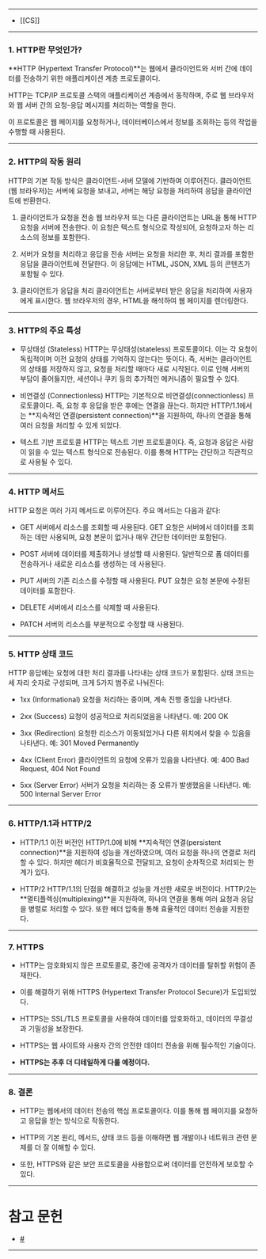 
---
- [[CS]]
---
### 1. HTTP란 무엇인가?
**HTTP (Hypertext Transfer Protocol)**는 웹에서 클라이언트와 서버 간에 데이터를 전송하기 위한 애플리케이션 계층 프로토콜이다. 

HTTP는 TCP/IP 프로토콜 스택의 애플리케이션 계층에서 동작하며, 주로 웹 브라우저와 웹 서버 간의 요청-응답 메시지를 처리하는 역할을 한다. 

이 프로토콜은 웹 페이지를 요청하거나, 데이터베이스에서 정보를 조회하는 등의 작업을 수행할 때 사용된다.

---

### 2. HTTP의 작동 원리

HTTP의 기본 작동 방식은 클라이언트-서버 모델에 기반하여 이루어진다. 
클라이언트(웹 브라우저)는 서버에 요청을 보내고, 서버는 해당 요청을 처리하여 응답을 클라이언트에 반환한다.

1. 클라이언트가 요청을 전송
웹 브라우저 또는 다른 클라이언트는 URL을 통해 HTTP 요청을 서버에 전송한다. 이 요청은 텍스트 형식으로 작성되어, 요청하고자 하는 리소스의 정보를 포함한다.

2. 서버가 요청을 처리하고 응답을 전송
서버는 요청을 처리한 후, 처리 결과를 포함한 응답을 클라이언트에 전달한다. 이 응답에는 HTML, JSON, XML 등의 콘텐츠가 포함될 수 있다.

3. 클라이언트가 응답을 처리
클라이언트는 서버로부터 받은 응답을 처리하여 사용자에게 표시한다. 웹 브라우저의 경우, HTML을 해석하여 웹 페이지를 렌더링한다.

---

### 3. HTTP의 주요 특성

- 무상태성 (Stateless)
HTTP는 무상태성(stateless) 프로토콜이다. 이는 각 요청이 독립적이며 이전 요청의 상태를 기억하지 않는다는 뜻이다. 즉, 서버는 클라이언트의 상태를 저장하지 않고, 요청을 처리할 때마다 새로 시작된다. 이로 인해 서버의 부담이 줄어들지만, 세션이나 쿠키 등의 추가적인 메커니즘이 필요할 수 있다.

- 비연결성 (Connectionless)
HTTP는 기본적으로 비연결성(connectionless) 프로토콜이다. 즉, 요청 후 응답을 받은 후에는 연결을 끊는다. 하지만 HTTP/1.1에서는 **지속적인 연결(persistent connection)**을 지원하여, 하나의 연결을 통해 여러 요청을 처리할 수 있게 되었다.

- 텍스트 기반 프로토콜
HTTP는 텍스트 기반 프로토콜이다. 즉, 요청과 응답은 사람이 읽을 수 있는 텍스트 형식으로 전송된다. 이를 통해 HTTP는 간단하고 직관적으로 사용될 수 있다.

---

### 4. HTTP 메서드
HTTP 요청은 여러 가지 메서드로 이루어진다. 주요 메서드는 다음과 같다:

- GET
서버에서 리소스를 조회할 때 사용된다. GET 요청은 서버에서 데이터를 조회하는 데만 사용되며, 요청 본문이 없거나 매우 간단한 데이터만 포함된다.

- POST
서버에 데이터를 제출하거나 생성할 때 사용된다. 일반적으로 폼 데이터를 전송하거나 새로운 리소스를 생성하는 데 사용된다.

- PUT
서버의 기존 리소스를 수정할 때 사용된다. PUT 요청은 요청 본문에 수정된 데이터를 포함한다.

- DELETE
서버에서 리소스를 삭제할 때 사용된다.

- PATCH
서버의 리소스를 부분적으로 수정할 때 사용된다.

---

### 5. HTTP 상태 코드
HTTP 응답에는 요청에 대한 처리 결과를 나타내는 상태 코드가 포함된다. 상태 코드는 세 자리 숫자로 구성되며, 크게 5가지 범주로 나눠진다:

- 1xx (Informational)
요청을 처리하는 중이며, 계속 진행 중임을 나타낸다.

- 2xx (Success)
요청이 성공적으로 처리되었음을 나타낸다. 
예: 200 OK

- 3xx (Redirection)
요청한 리소스가 이동되었거나 다른 위치에서 찾을 수 있음을 나타낸다. 
예: 301 Moved Permanently

- 4xx (Client Error)
클라이언트의 요청에 오류가 있음을 나타낸다. 
예: 400 Bad Request, 404 Not Found

- 5xx (Server Error)
서버가 요청을 처리하는 중 오류가 발생했음을 나타낸다. 
예: 500 Internal Server Error

---

### 6. HTTP/1.1과 HTTP/2

- HTTP/1.1
이전 버전인 HTTP/1.0에 비해 **지속적인 연결(persistent connection)**을 지원하여 성능을 개선하였으며, 여러 요청을 하나의 연결로 처리할 수 있다. 하지만 헤더가 비효율적으로 전달되고, 요청이 순차적으로 처리되는 한계가 있다.

- HTTP/2
HTTP/1.1의 단점을 해결하고 성능을 개선한 새로운 버전이다. HTTP/2는 **멀티플렉싱(multiplexing)**을 지원하여, 하나의 연결을 통해 여러 요청과 응답을 병렬로 처리할 수 있다. 또한 헤더 압축을 통해 효율적인 데이터 전송을 지원한다.

---

### 7. HTTPS

- HTTP는 암호화되지 않은 프로토콜로, 중간에 공격자가 데이터를 탈취할 위험이 존재한다. 

- 이를 해결하기 위해 HTTPS (Hypertext Transfer Protocol Secure)가 도입되었다. 

- HTTPS는 SSL/TLS 프로토콜을 사용하여 데이터를 암호화하고, 데이터의 무결성과 기밀성을 보장한다. 

- HTTPS는 웹 사이트와 사용자 간의 안전한 데이터 전송을 위해 필수적인 기술이다.

-  **HTTPS는 추후 더 디테일하게 다룰 예정이다.**

---

### 8. 결론

- HTTP는 웹에서의 데이터 전송의 핵심 프로토콜이다. 
이를 통해 웹 페이지를 요청하고 응답을 받는 방식으로 작동한다. 

- HTTP의 기본 원리, 메서드, 상태 코드 등을 이해하면 웹 개발이나 네트워크 관련 문제를 더 잘 이해할 수 있다. 

- 또한, HTTPS와 같은 보안 프로토콜을 사용함으로써 데이터를 안전하게 보호할 수 있다.



---
# 참고 문헌

- [#](#)
---